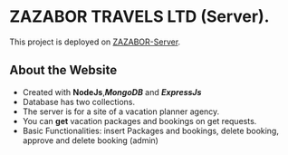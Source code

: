 # ZAZABOR TRAVELS LTD (Server).

This project is deployed on [ZAZABOR-Server](https://pacific-castle-78944.herokuapp.com).

## About the Website

- Created with **NodeJs**,***MongoDB*** and ***ExpressJs***
- Database has two collections.
- The server is for a site of a vacation planner agency.
- You can **get** vacation packages and bookings on get requests.
- Basic Functionalities: insert Packages and bookings, delete booking, approve and delete booking (admin)

